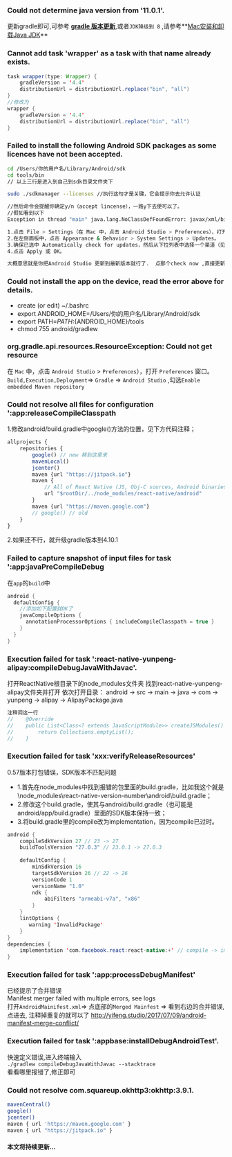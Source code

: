 ### Could not determine java version from '11.0.1'.  
更新gradle即可,可参考 **[gradle 版本更新](https://www.chuchur.com/article/android-studio-gradle-update)**,或者`JDK降级到 8` ,请参考**[Mac安装和卸载Java JDK](https://www.chuchur.com/article/mac-install-and-uninstall-java-jdk)**

### Cannot add task 'wrapper' as a task with that name already exists.
```java
task wrapper(type: Wrapper) {
    gradleVersion = '4.4'    
    distributionUrl = distributionUrl.replace("bin", "all")
}
//修改为
wrapper {
    gradleVersion = '4.4'
    distributionUrl = distributionUrl.replace("bin", "all")
}
```

### Failed to install the following Android SDK packages as some licences have not been accepted.

```sh
cd /Users/你的用户名/Library/Android/sdk
cd tools/bin
// 以上三行是进入到自己到sdk目录文件夹下

sudo ./sdkmanager --licenses //执行这句才是关键，它会提示你去允许认证

//然后命令会提醒你确定y/n（accept lincense），一路y下去便可以了。
//假如看到以下
Exception in thread "main" java.lang.NoClassDefFoundError: javax/xml/bind/annotation/XmlSchema

1.点击 File > Settings（在 Mac 中，点击 Android Studio > Preferences），打开 Preferences 窗口。
2.在左侧面板中，点击 Appearance & Behavior > System Settings > Updates。
3.确保已选中 Automatically check for updates，然后从下拉列表中选择一个渠道（见图 1）。
4.点击 Apply 或 OK。

大概意思就是你把Android Studio 更新到最新版本就行了.  点那个check now ,直接更新
```

### Could not install the app on the device, read the error above for details.
- create (or edit) ~/.bashrc
- export ANDROID_HOME=/Users/你的用户名/Library/Android/sdk
- export PATH=${PATH}:${ANDROID_HOME}/tools
- chmod 755 android/gradlew
 

### org.gradle.api.resources.ResourceException: Could not get resource

在 `Mac` 中，点击 `Android Studio` > `Preferences`），打开 `Preferences` 窗口。
`Build,Execution,Deployment`=> `Gradle` => `Android Studio` ,勾选`Enable embedded Maven repository`

### Could not resolve all files for configuration ':app:releaseCompileClasspath
1.修改android/build.gradle中google()方法的位置，见下方代码注释；
```js
allprojects {
    repositories {
        google() // new 移到这里来
        mavenLocal()
        jcenter()
        maven {url "https://jitpack.io"}
        maven {
            // All of React Native (JS, Obj-C sources, Android binaries) is installed from npm
            url "$rootDir/../node_modules/react-native/android"
        }
        maven {url "https://maven.google.com"}
        // google() // old
    }
}
```
2.如果还不行，就升级gradle版本到4.10.1

### Failed to capture snapshot of input files for task ':app:javaPreCompileDebug
在`app`的`build`中
```java
android {
  defaultConfig {
    //添加如下配置就OK了
    javaCompileOptions { 
      annotationProcessorOptions { includeCompileClasspath = true } 
    }
  }
}
```
### Execution failed for task ':react-native-yunpeng-alipay:compileDebugJavaWithJavac'.
打开ReactNative根目录下的node_modules文件夹
找到react-native-yunpeng-alipay文件夹并打开
依次打开目录：
android -> src -> main -> java -> com -> yunpeng -> alipay -> AlipayPackage.java
 ```js
 注释调这一行
//    @Override
//    public List<Class<? extends JavaScriptModule>> createJSModules() {
//        return Collections.emptyList();
//    }

 ```
### Execution failed for task 'xxx:verifyReleaseResources'
0.57版本打包错误，SDK版本不匹配问题   
- 1.首先在node_modules中找到报错的包里面的build.gradle，比如我这个就是\node_modules\react-native-version-number\android\build.gradle；
- 2.修改这个build.gradle，使其与android/build.gradle（也可能是android/app/build.gradle）里面的SDK版本保持一致；
- 3.将build.gradle里的compile改为implementation，因为compile已过时。
```java
android {
    compileSdkVersion 27 // 23 -> 27
    buildToolsVersion "27.0.3" // 23.0.1 -> 27.0.3
 
    defaultConfig {
        minSdkVersion 16
        targetSdkVersion 26 // 22 -> 26
        versionCode 1
        versionName "1.0"
        ndk {
            abiFilters "armeabi-v7a", "x86"
        }
    }
    lintOptions {
       warning 'InvalidPackage'
    }
}
dependencies {
    implementation 'com.facebook.react:react-native:+' // compile -> implementation
}
```

### Execution failed for task ':app:processDebugManifest'
已经提示了合并错误   
Manifest merger failed with multiple errors, see logs   
打开`AndroidMainifest.xml`=> 点底部的`Merged Mainfest` => 看到右边的合并错误, 点进去, 注释掉重复的就可以了
http://yifeng.studio/2017/07/09/android-manifest-merge-conflict/

### Execution failed for task ':appbase:installDebugAndroidTest'.
快速定义错误,进入终端输入   
`./gradlew compileDebugJavaWithJavac --stacktrace`   
看看哪里报错了,修正即可
###  Could not resolve com.squareup.okhttp3:okhttp:3.9.1.
```sh
mavenCentral()
google()
jcenter()
maven { url 'https://maven.google.com' }
maven { url "https://jitpack.io" }
```

#### 本文将持续更新...